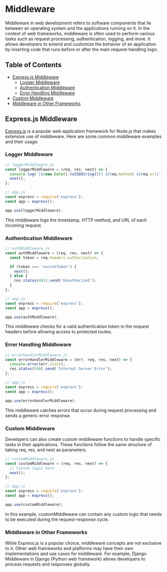 # Middleware 

Middleware in web development refers to software components that lie between an operating system and the applications running on it. In the context of web frameworks, middleware is often used to perform various tasks such as request processing, authentication, logging, and more. It allows developers to extend and customize the behavior of an application by inserting code that runs before or after the main request-handling logic.

## Table of Contents

- [Express.js Middleware](#expressjs-middleware)
  - [Logger Middleware](#logger-middleware)
  - [Authentication Middleware](#authentication-middleware)
  - [Error Handling Middleware](#error-handling-middleware)
- [Custom Middleware](#custom-middleware)
- [Middleware in Other Frameworks](#middleware-in-other-frameworks)


## Express.js Middleware

[Express.js](https://expressjs.com/) is a popular web application framework for Node.js that makes extensive use of middleware. Here are some common middleware examples and their usage:

### Logger Middleware

```javascript
// loggerMiddleware.js
const loggerMiddleware = (req, res, next) => {
  console.log(`[${new Date().toISOString()}] ${req.method} ${req.url}`);
  next();
};

// app.js
const express = require('express');
const app = express();

app.use(loggerMiddleware);
```
This middleware logs the timestamp, HTTP method, and URL of each incoming request.

### Authentication Middleware

```javascript
// authMiddleware.js
const authMiddleware = (req, res, next) => {
  const token = req.headers.authorization;

  if (token === 'secretToken') {
    next();
  } else {
    res.status(401).send('Unauthorized');
  }
};

// app.js
const express = require('express');
const app = express();

app.use(authMiddleware);
```
This middleware checks for a valid authentication token in the request headers before allowing access to protected routes.

### Error Handling Middleware

```javascript
// errorHandlerMiddleware.js
const errorHandlerMiddleware = (err, req, res, next) => {
  console.error(err.stack);
  res.status(500).send('Internal Server Error');
};

// app.js
const express = require('express');
const app = express();

app.use(errorHandlerMiddleware);

```
This middleware catches errors that occur during request processing and sends a generic error response.

### Custom Middleware

Developers can also create custom middleware functions to handle specific tasks in their applications. These functions follow the same structure of taking req, res, and next as parameters.

``` javascript
// customMiddleware.js
const customMiddleware = (req, res, next) => {
  // Custom logic here
  next();
};

// app.js
const express = require('express');
const app = express();

app.use(customMiddleware);

```
In this example, customMiddleware can contain any custom logic that needs to be executed during the request-response cycle.

### Middleware in Other Frameworks
While Express.js is a popular choice, middleware concepts are not exclusive to it. Other web frameworks and platforms may have their own implementations and use cases for middleware. For example, Django Middleware in Django (Python web framework) allows developers to process requests and responses globally.

